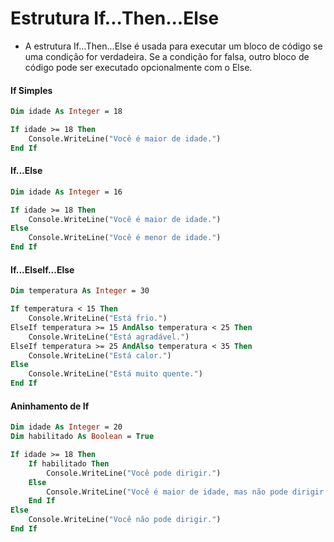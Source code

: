 # Estrutura If...Then...Else

- A estrutura If...Then...Else é usada para executar um bloco de código se uma condição for verdadeira. Se a condição for falsa, outro bloco de código pode ser executado opcionalmente com o Else.

#### If Simples

~~~vb
Dim idade As Integer = 18

If idade >= 18 Then
    Console.WriteLine("Você é maior de idade.")
End If
~~~

#### If...Else

~~~vb
Dim idade As Integer = 16

If idade >= 18 Then
    Console.WriteLine("Você é maior de idade.")
Else
    Console.WriteLine("Você é menor de idade.")
End If
~~~

#### If...ElseIf...Else

~~~vb
Dim temperatura As Integer = 30

If temperatura < 15 Then
    Console.WriteLine("Está frio.")
ElseIf temperatura >= 15 AndAlso temperatura < 25 Then
    Console.WriteLine("Está agradável.")
ElseIf temperatura >= 25 AndAlso temperatura < 35 Then
    Console.WriteLine("Está calor.")
Else
    Console.WriteLine("Está muito quente.")
End If
~~~

#### Aninhamento de If

~~~vb
Dim idade As Integer = 20
Dim habilitado As Boolean = True

If idade >= 18 Then
    If habilitado Then
        Console.WriteLine("Você pode dirigir.")
    Else
        Console.WriteLine("Você é maior de idade, mas não pode dirigir.")
    End If
Else
    Console.WriteLine("Você não pode dirigir.")
End If
~~~

